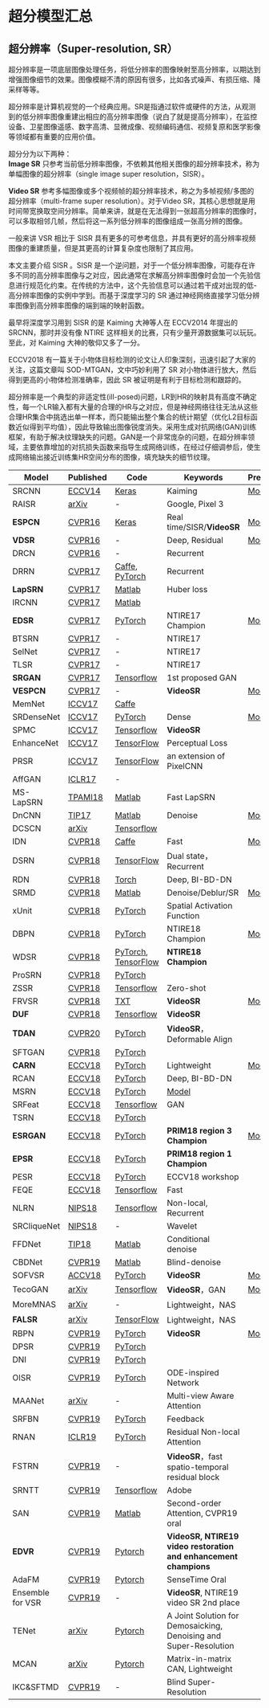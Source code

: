 # 超分模型汇总

## 超分辨率（Super-resolution, SR）
超分辨率是一项底层图像处理任务，将低分辨率的图像映射至高分辨率，以期达到增强图像细节的效果。图像模糊不清的原因有很多，比如各式噪声、有损压缩、降采样等等。

超分辨率是计算机视觉的一个经典应用。SR是指通过软件或硬件的方法，从观测到的低分辨率图像重建出相应的高分辨率图像（说白了就是提高分辨率），在监控设备、卫星图像遥感、数字高清、显微成像、视频编码通信、视频复原和医学影像等领域都有重要的应用价值。

超分分为以下两种：  
**Image SR** 只参考当前低分辨率图像，不依赖其他相关图像的超分辨率技术，称为单幅图像的超分辨率（single image super resolution，SISR）。

**Video SR** 参考多幅图像或多个视频帧的超分辨率技术，称之为多帧视频/多图的超分辨率（multi-frame super resolution）。对于Video SR，其核心思想就是用时间带宽换取空间分辨率。简单来讲，就是在无法得到一张超高分辨率的图像时，可以多取相邻几帧，然后将这一系列低分辨率的图像组成一张高分辨的图像。

一般来讲 VSR 相比于 SISR 具有更多的可参考信息，并具有更好的高分辨率视频图像的重建质量，但是其更高的计算复杂度也限制了其应用。

本文主要介绍 SISR 。SISR 是一个逆问题，对于一个低分辨率图像，可能存在许多不同的高分辨率图像与之对应，因此通常在求解高分辨率图像时会加一个先验信息进行规范化约束。在传统的方法中，这个先验信息可以通过若干成对出现的低-高分辨率图像的实例中学到。而基于深度学习的 SR 通过神经网络直接学习低分辨率图像到高分辨率图像的端到端的映射函数。

最早将深度学习用到 SISR 的是 Kaiming 大神等人在 ECCV2014 年提出的 SRCNN，那时并没有像 NTIRE 这样相关的比赛，只有少量开源数据集可以玩玩。至此，对 Kaiming 大神的敬仰又多了一分。

ECCV2018 有一篇关于小物体目标检测的论文让人印象深刻，迅速引起了大家的关注，这篇文章叫 SOD-MTGAN，文中巧妙利用了 SR 对小物体进行放大，然后得到更高的小物体检测准确率，因此 SR 被证明是有利于目标检测和跟踪的。

超分辨率是一个典型的非适定性(ill-posed)问题，LR到HR的映射具有高度不确定性，每一个LR输入都有大量的合理的HR与之对应，但是神经网络往往无法从这些合理HR集合中挑选出单一样本，而只能输出整个集合的统计期望（优化L2目标函数近似得到平均值），因此导致输出图像锐度消失。采用生成对抗网络(GAN)训练框架，有助于解决纹理缺失的问题。GAN是一个非常庞杂的问题，在超分辨率领域，主要依靠增加的对抗损失函数来指导生成网络训练，在经过仔细调参后，使生成网络输出接近训练集HR空间分布的图像，填充缺失的细节纹理。

| Model | Published | Code | Keywords | Pretrained |
| --- | --- | --- | --- | --- |
|SRCNN|[ECCV14](https://arxiv.org/abs/1501.00092)|[Keras](https://github.com/qobilidop/srcnn) |Kaiming|[Model](https://github.com/LoSealL/Model/releases)|
|RAISR|[arXiv](https://arxiv.org/abs/1606.01299)|-|Google, Pixel 3|
|**ESPCN**|[CVPR16](https://arxiv.org/abs/1609.05158)|[Keras](https://github.com/qobilidop/srcnn)|Real time/SISR/**VideoSR**|[Model](https://github.com/LoSealL/Model/releases)|
|**VDSR**|[CVPR16](https://arxiv.org/abs/1511.04587)|-|Deep, Residual|[Model](https://drive.google.com/open?id=1hW5YDxXpmjO2IfAy8f29O7yf1M3fPIg1)|
|DRCN|[CVPR16](https://arxiv.org/abs/1511.04491)|-|Recurrent|
|DRRN|[CVPR17](http://cvlab.cse.msu.edu/pdfs/Tai_Yang_Liu_CVPR2017.pdf)|[Caffe](https://github.com/tyshiwo/DRRN_CVPR17), [PyTorch](https://github.com/jt827859032/DRRN-pytorch)|Recurrent|
|**LapSRN**|[CVPR17](http://vllab.ucmerced.edu/wlai24/LapSRN/)|[Matlab](https://github.com/phoenix104104/LapSRN)|Huber loss|
|IRCNN|[CVPR17](http://openaccess.thecvf.com/content_cvpr_2017/papers/Zhang_Learning_Deep_CNN_CVPR_2017_paper.pdf)|[Matlab](https://github.com/cszn/IRCNN)|
|**EDSR**|[CVPR17](https://arxiv.org/abs/1707.02921)|[PyTorch](https://github.com/thstkdgus35/EDSR-PyTorch)|NTIRE17 Champion|[Model](https://github.com/LoSealL/Model/releases)|
|BTSRN|[CVPR17](http://openaccess.thecvf.com/content_cvpr_2017_workshops/w12/papers/Fan_Balanced_Two-Stage_Residual_CVPR_2017_paper.pdf)|-|NTIRE17|
|SelNet|[CVPR17](https://ieeexplore.ieee.org/document/8014887)|-|NTIRE17|
|TLSR|[CVPR17](http://openaccess.thecvf.com/content_cvpr_2017_workshops/w12/papers/Xu_Fast_and_Accurate_CVPR_2017_paper.pdf)|-|NTIRE17|
|**SRGAN**|[CVPR17](https://arxiv.org/abs/1609.04802)|[Tensorflow](https://github.com/tensorlayer/srgan)|1st proposed GAN|
|**VESPCN**|[CVPR17](https://arxiv.org/abs/1611.05250)|-|**VideoSR**| [Model](https://drive.google.com/open?id=19u4YpsyThxW5dv4fhpMj7c5gZeEDKthm)|
|MemNet|[ICCV17](https://arxiv.org/abs/1708.02209)|[Caffe](https://github.com/tyshiwo/MemNet)|
|SRDenseNet|[ICCV17](http://openaccess.thecvf.com/content_ICCV_2017/papers/Tong_Image_Super-Resolution_Using_ICCV_2017_paper.pdf)|[PyTorch](https://github.com/wxywhu/SRDenseNet-pytorch)|Dense|[Model](https://drive.google.com/open?id=1aXAfRqZieY6mTfZUnErG84-9NfkQSeDw)|
|SPMC|[ICCV17](https://arxiv.org/abs/1704.02738)|[Tensorflow](https://github.com/jiangsutx/SPMC_VideoSR)|**VideoSR**|
|EnhanceNet|[ICCV17](https://arxiv.org/abs/1612.07919)|[TensorFlow](https://github.com/msmsajjadi/EnhanceNet-Code)|Perceptual Loss|
|PRSR|[ICCV17](http://openaccess.thecvf.com/content_ICCV_2017/papers/Dahl_Pixel_Recursive_Super_ICCV_2017_paper.pdf)|[TensorFlow](https://github.com/nilboy/pixel-recursive-super-resolution)|an extension of PixelCNN|
|AffGAN|[ICLR17](https://arxiv.org/pdf/1610.04490.pdf)|-|
|MS-LapSRN|[TPAMI18](https://ieeexplore.ieee.org/document/8434354)|[Matlab](https://github.com/phoenix104104/LapSRN)|Fast LapSRN|
|DnCNN|[TIP17](http://ieeexplore.ieee.org/document/7839189/)|[Matlab](https://github.com/cszn/DnCNN)|Denoise|[Model](https://github.com/LoSealL/Model/releases)|
|DCSCN|[arXiv](https://arxiv.org/abs/1707.05425)|[Tensorflow](https://github.com/jiny2001/dcscn-super-resolution)|
|IDN|[CVPR18](https://arxiv.org/abs/1803.09454)|[Caffe](https://github.com/Zheng222/IDN-Caffe)|Fast|[Model](https://drive.google.com/open?id=1Fh3rtvrKKLAK27r518T1M_JET_LWZAFQ)|
|DSRN|[CVPR18](http://openaccess.thecvf.com/content_cvpr_2018/papers/Han_Image_Super-Resolution_via_CVPR_2018_paper.pdf)|[TensorFlow](https://github.com/WeiHan3/dsrn/tree/db21d57dfab57de3608f0372e749c6488b6b305d)|Dual state，Recurrent|
|RDN|[CVPR18](https://arxiv.org/abs/1802.08797)|[Torch](https://github.com/yulunzhang/RDN)|Deep, BI-BD-DN|
|SRMD|[CVPR18](https://arxiv.org/abs/1712.06116)|[Matlab](https://github.com/cszn/SRMD)|Denoise/Deblur/SR|[Model](https://drive.google.com/open?id=1ORKH05-aLSbQaWB4qQulIm2INoRufuD_)|
|xUnit|[CVPR18](http://openaccess.thecvf.com/content_cvpr_2018/papers/Kligvasser_xUnit_Learning_a_CVPR_2018_paper.pdf)|[PyTorch](https://github.com/kligvasser/xUnit)|Spatial Activation Function|
|DBPN|[CVPR18](https://arxiv.org/abs/1803.02735)|[PyTorch](https://github.com/alterzero/DBPN-Pytorch)|NTIRE18 Champion|[Model](https://drive.google.com/open?id=1ymtlOjhkGmad-od0zw7yTf17nWD4KMVi)|
|WDSR|[CVPR18](https://arxiv.org/abs/1808.08718)|[PyTorch](https://github.com/JiahuiYu/wdsr_ntire2018), [TensorFlow](https://github.com/ychfan/tf_estimator_barebone/blob/master/docs/super_resolution.md)|**NTIRE18 Champion**|
|ProSRN|[CVPR18](https://arxiv.org/abs/1804.02900)|[PyTorch](https://github.com/fperazzi/proSR)|
|ZSSR|[CVPR18](http://www.wisdom.weizmann.ac.il/~vision/zssr/)|[Tensorflow](https://github.com/assafshocher/ZSSR)|Zero-shot|
|FRVSR|[CVPR18](https://arxiv.org/abs/1801.04590)|[TXT](https://github.com/msmsajjadi/FRVSR)|**VideoSR**|[Model](https://github.com/LoSealL/Model/releases)|
|**DUF**|[CVPR18](http://openaccess.thecvf.com/content_cvpr_2018/papers/Jo_Deep_Video_Super-Resolution_CVPR_2018_paper.pdf)|[Tensorflow](https://github.com/yhjo09/VSR-DUF)|**VideoSR**|
|**TDAN**|[CVPR20](https://openaccess.thecvf.com/content_CVPR_2020/papers/Tian_TDAN_Temporally-Deformable_Alignment_Network_for_Video_Super-Resolution_CVPR_2020_paper.pdf)|[PyTorch](https://github.com/YapengTian/TDAN-VSR-CVPR-2020)|**VideoSR**，Deformable Align|
|SFTGAN|[CVPR18](https://arxiv.org/abs/1804.02815)|[PyTorch](https://github.com/xinntao/SFTGAN)|
|**CARN**|[ECCV18](https://arxiv.org/abs/1803.08664)|[PyTorch](https://github.com/nmhkahn/CARN-pytorch)|Lightweight|[Model](https://github.com/LoSealL/Model/releases/carn)|
|RCAN|[ECCV18](https://arxiv.org/abs/1807.02758)|[PyTorch](https://github.com/yulunzhang/RCAN)|Deep, BI-BD-DN|
|MSRN|[ECCV18](http://openaccess.thecvf.com/content_ECCV_2018/papers/Juncheng_Li_Multi-scale_Residual_Network_ECCV_2018_paper.pdf)|[PyTorch](https://github.com/MIVRC/MSRN-PyTorch)|[Model](https://drive.google.com/open?id=1A0LoY3oB_VnArP3GzI1ILUNJbLAEjdtJ)|
|SRFeat|[ECCV18](http://openaccess.thecvf.com/content_ECCV_2018/papers/Seong-Jin_Park_SRFeat_Single_Image_ECCV_2018_paper.pdf)|[Tensorflow](https://github.com/HyeongseokSon1/SRFeat)|GAN|
|TSRN|[ECCV18](https://arxiv.org/pdf/1808.00043.pdf)|[PyTorch](https://github.com/waleedgondal/Texture-based-Super-Resolution-Network)|
|**ESRGAN**|[ECCV18](https://arxiv.org/abs/1809.00219)|[PyTorch](https://github.com/xinntao/ESRGAN)|**PRIM18 region 3 Champion**|[Model](https://github.com/LoSealL/Model/releases/download/esrgan/esrgan.zip)|
|**EPSR**|[ECCV18](http://openaccess.thecvf.com/content_ECCVW_2018/papers/11133/Vasu_Analyzing_Perception-Distortion_Tradeoff_using_Enhanced_Perceptual_Super-resolution_Network_ECCVW_2018_paper.pdf)|[PyTorch](https://github.com/subeeshvasu/2018_subeesh_epsr_eccvw)|**PRIM18 region 1 Champion**|
|PESR|[ECCV18](http://openaccess.thecvf.com/content_ECCVW_2018/papers/11133/Vu_Perception-Enhanced_Image_Super-Resolution_via_Relativistic_Generative_Adversarial_Networks_ECCVW_2018_paper.pdf)|[PyTorch](https://github.com/thangvubk/PESR)|ECCV18 workshop|
|FEQE|[ECCV18](http://openaccess.thecvf.com/content_ECCVW_2018/papers/11133/Vu_Fast_and_Efficient_Image_Quality_Enhancement_via_Desubpixel_Convolutional_Neural_ECCVW_2018_paper.pdf)|[Tensorflow](https://github.com/thangvubk/FEQE)|Fast|
|NLRN|[NIPS18](https://papers.nips.cc/paper/7439-non-local-recurrent-network-for-image-restoration.pdf)|[Tensorflow](https://github.com/Ding-Liu/NLRN)|Non-local, Recurrent|
|SRCliqueNet|[NIPS18](https://arxiv.org/abs/1809.04508)|-|Wavelet|
|FFDNet|[TIP18](https://ieeexplore.ieee.org/document/8365806/)|[Matlab](https://github.com/cszn/FFDNet)|Conditional denoise|
|CBDNet|[CVPR19](https://arxiv.org/abs/1807.04686)|[Matlab](https://github.com/GuoShi28/CBDNet)|Blind-denoise|
|SOFVSR|[ACCV18](http://arxiv.org/abs/1809.08573)|[PyTorch](https://github.com/LongguangWang/SOF-VSR)|**VideoSR**|[Model](https://github.com/LoSealL/Model/releases/download/sofvsr/SOFVSR_x4.zip)|
|TecoGAN|[arXiv](http://arxiv.org/abs/1811.09393)|[Tensorflow](https://github.com/thunil/TecoGAN)|**VideoSR**，GAN|[Model](https://github.com/LoSealL/Model/releases/download/tecogan/tecogan.zip)|
|MoreMNAS|[arXiv](https://arxiv.org/pdf/1901.01074.pdf)|-|Lightweight，NAS|
|**FALSR**|[arXiv](https://arxiv.org/pdf/1901.07261.pdf)|[TensorFlow](https://github.com/xiaomi-automl/FALSR)|Lightweight，NAS|
|RBPN|[CVPR19](https://arxiv.org/abs/1903.10128)|[PyTorch](https://github.com/alterzero/RBPN-PyTorch)|**VideoSR**|[Model](https://drive.google.com/open?id=1Ozp5j-DBWJSpXY5GvxiEPKdfCaAbOXqu)|
|DPSR|[CVPR19](https://arxiv.org/abs/1903.12529)|[PyTorch](https://github.com/cszn/DPSR)|
|DNI|[CVPR19](https://arxiv.org/pdf/1811.10515.pdf)|[PyTorch](https://github.com/xinntao/DNI)|
|OISR|[CVPR19](https://openaccess.thecvf.com/content_CVPR_2019/papers/He_ODE-Inspired_Network_Design_for_Single_Image_Super-Resolution_CVPR_2019_paper.pdf)|[PyTorch](https://github.com/HolmesShuan/OISR-PyTorch)|ODE-inspired Network|
|MAANet|[arXiv](https://arxiv.org/abs/1904.06252)|-|Multi-view Aware Attention|
|SRFBN|[CVPR19](https://arxiv.org/abs/1903.09814)|[PyTorch](https://github.com/Paper99/SRFBN_CVPR19)|Feedback|
|RNAN|[ICLR19](https://openreview.net/pdf?id=HkeGhoA5FX)|[PyTorch](https://github.com/yulunzhang/RNAN)|Residual Non-local Attention|
|FSTRN|[CVPR19](https://arxiv.org/pdf/1904.02870.pdf)|-|**VideoSR**，fast spatio-temporal residual block|
|SRNTT|[CVPR19](https://arxiv.org/abs/1903.00834)|[Tensorflow](https://github.com/ZZUTK/SRNTT)|Adobe|
|SAN|[CVPR19](http://openaccess.thecvf.com/content_CVPR_2019/papers/Dai_Second-Order_Attention_Network_for_Single_Image_Super-Resolution_CVPR_2019_paper.pdf)|[Matlab](https://github.com/daitao/SAN)|Second-order Attention, CVPR19 oral|
|**EDVR**|[CVPR19](https://arxiv.org/pdf/1905.02716.pdf)|[Pytorch](https://github.com/xinntao/EDVR)|**VideoSR, NTIRE19 video restoration and enhancement champions**|
|AdaFM|[CVPR19](https://arxiv.org/abs/1904.08118)|[Pytorch](https://github.com/hejingwenhejingwen/AdaFM)|SenseTime Oral|
|Ensemble for VSR|[CVPR19](https://arxiv.org/pdf/1905.02462.pdf)|-|**VideoSR**, NTIRE19 video SR 2nd place|
|TENet|[arXiv](https://arxiv.org/pdf/1905.02538.pdf)|[Pytorch](https://github.com/guochengqian/TENet)|A Joint Solution for Demosaicking, Denoising and Super-Resolution|
|MCAN|[arXiv](https://arxiv.org/pdf/1903.07949.pdf)|[Pytorch](https://github.com/macn3388/MCAN)|Matrix-in-matrix CAN, Lightweight|
|IKC&SFTMD|[CVPR19](https://arxiv.org/pdf/1904.03377.pdf)|-|Blind Super-Resolution|
